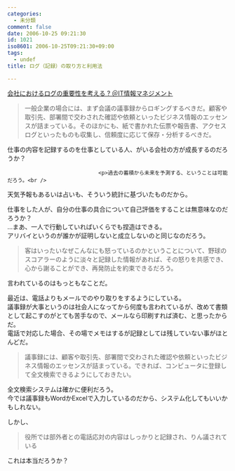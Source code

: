 ```yaml
---
categories:
  - 未分類
comment: false
date: 2006-10-25 09:21:30
id: 1021
iso8601: 2006-10-25T09:21:30+09:00
tags:
  - undef
title: ログ（記録）の取り方と利用法

---
```


<p><a title="会社におけるログの重要性を考える ? ＠IT情報マネジメント" href="http://www.itmedia.co.jp/im/articles/0610/24/news120.html">会社におけるログの重要性を考える ? ＠IT情報マネジメント</a></p>

<blockquote>一般企業の場合には、まず会議の議事録からロギングするべきだ。顧客や取引先、部署間で交わされた確認や依頼といったビジネス情報のエッセンスが詰まっている。そのほかにも、紙で書かれた伝票や報告書、アクセスログといったものも収集し、信頼度に応じて保存・分析するべきだ。</blockquote>

<p>仕事の内容を記録するのを仕事としている人、がいる会社の方が成長するのだろうか？</p>
                              
                                 <p>過去の蓄積から未来を予測する、ということは可能だろう。<br />
天気予報もあるいは占いも、そういう統計に基づいたものだから。</p>

<p>仕事をした人が、自分の仕事の具合について自己評価をすることは無意味なのだろうか？<br />
…まあ、一人で行動していればいくらでも捏造はできる。<br />
アリバイというのが誰かが証明しないと成立しないのと同じなのだろう。</p>

<blockquote>客はいったいなぜこんなにも怒っているのかということについて、野球のスコアラーのように淡々と記録した情報があれば、その怒りを共感でき、心から謝ることができ、再発防止を約束できるだろう。</blockquote>

<p>言われているのはもっともなことだ。</p>

<p>最近は、電話よりもメールでのやり取りをするようにしている。<br />
議事録が大事というのは社会人になってから何度も言われているが、改めて書類として起こすのがとても苦手なので、メールなら印刷すれば済む、と思ったからだ。<br />
電話で対応した場合、その場でメモはするが記録としては残していない事がほとんどだ。</p>

<blockquote>議事録には、顧客や取引先、部署間で交わされた確認や依頼といったビジネス情報のエッセンスが詰まっている。できれば、コンピュータに登録して全文検索できるようにしておきたい。</blockquote>

<p>全文検索システムは確かに便利だろう。<br />
今では議事録もWordかExcelで入力しているのだから、システム化してもいいかもしれない。</p>

<p>しかし、</p>

<blockquote>役所では部外者との電話応対の内容はしっかりと記録され、りん議されている</blockquote>

<p>これは本当だろうか？<br /></p>    	